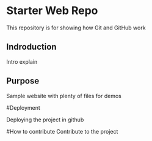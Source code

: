 # Starter Web Repo

This repository is for showing how Git and GitHub work

## Indroduction
Intro explain

## Purpose

Sample website with plenty of files for demos

#Deployment

Deploying the project in github

#How to contribute
Contribute to the project